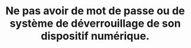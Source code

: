 ---
thematique: thematique-nGkbk6oSlC5_p3eqoXX2o
goodPractices:
- good-practice-GuNwNRZw8hQ36YWHuwFo2
risks:
- Faciliter l’accès au contenu de votre appareil et de fait aux informations sensibles
  stockées dessus.
title: Ne pas avoir de mot de passe ou de système de déverrouillage de son dispositif
  numérique.
uuid: vulnerability-2fNk8RuTxAY61FzG6-DWx
visibleInCms: true
---